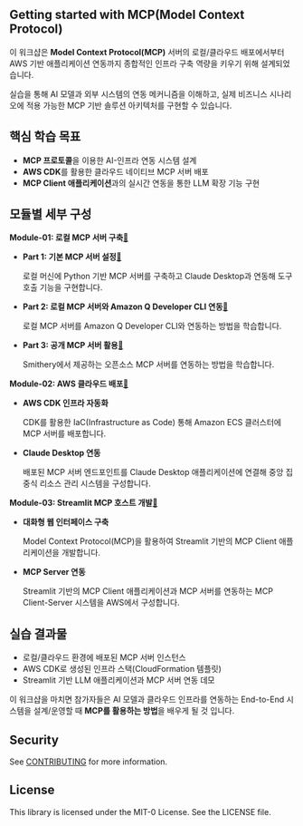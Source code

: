 ## Getting started with MCP(Model Context Protocol)

이 워크샵은 **Model Context Protocol(MCP)** 서버의 로컬/클라우드 배포에서부터 AWS 기반 애플리케이션 연동까지 종합적인 인프라 구축 역량을 키우기 위해 설계되었습니다.

실습을 통해 AI 모델과 외부 시스템의 연동 메커니즘을 이해하고, 실제 비즈니스 시나리오에 적용 가능한 MCP 기반 솔루션 아키텍처를 구현할 수 있습니다.

## 핵심 학습 목표
- **MCP 프로토콜**을 이용한 AI-인프라 연동 시스템 설계
- **AWS CDK**를 활용한 클라우드 네이티브 MCP 서버 배포
- **MCP Client 애플리케이션**과의 실시간 연동을 통한 LLM 확장 기능 구현

## 모듈별 세부 구성

**Module-01: 로컬 MCP 서버 구축**[:link:](./module-01/)
- **Part 1: 기본 MCP 서버 설정**[:link:](./module-01/part-01/)

  로컬 머신에 Python 기반 MCP 서버를 구축하고 Claude Desktop과 연동해 도구 호출 기능을 구현합니다.

- **Part 2: 로컬 MCP 서버와 Amazon Q Developer CLI 연동**[:link:](./module-01/part-02/)

  로컬 MCP 서버를 Amazon Q Developer CLI와 연동하는 방법을 학습합니다.

- **Part 3: 공개 MCP 서버 활용**[:link:](./module-01/part-03/)

  Smithery에서 제공하는 오픈소스 MCP 서버를 연동하는 방법을 학습합니다.

**Module-02: AWS 클라우드 배포**[:link:](./module-02/)
- **AWS CDK 인프라 자동화**

  CDK를 활용한 IaC(Infrastructure as Code) 통해 Amazon ECS 클러스터에 MCP 서버를 배포합니다.

- **Claude Desktop 연동**

  배포된 MCP 서버 엔드포인트를 Claude Desktop 애플리케이션에 연결해 중앙 집중식 리소스 관리 시스템을 구성합니다.

**Module-03: Streamlit MCP 호스트 개발**[:link:](./module-03/)
- **대화형 웹 인터페이스 구축**

  Model Context Protocol(MCP)을 활용하여 Streamlit 기반의 MCP Client 애플리케이션을 개발합니다.

- **MCP Server 연동**

  Streamlit 기반의 MCP Client 애플리케이션과 MCP 서버를 연동하는 MCP Client-Server 시스템을 AWS에서 구성합니다.

## 실습 결과물
- 로컬/클라우드 환경에 배포된 MCP 서버 인스턴스
- AWS CDK로 생성된 인프라 스택(CloudFormation 템플릿)
- Streamlit 기반 LLM 애플리케이션과 MCP 서버 연동 데모

이 워크샵을 마치면 참가자들은 AI 모델과 클라우드 인프라를 연동하는 End-to-End 시스템을 설계/운영할 때 **MCP를 활용하는 방법**을 배우게 될 것 입니다.


## Security

See [CONTRIBUTING](CONTRIBUTING.md#security-issue-notifications) for more information.

## License

This library is licensed under the MIT-0 License. See the LICENSE file.